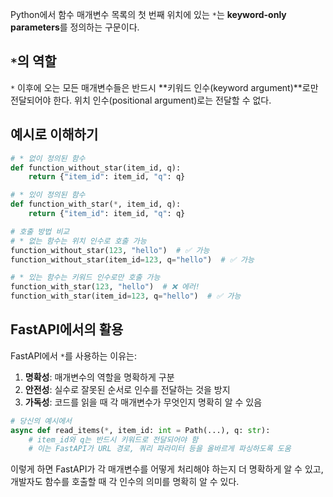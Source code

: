 Python에서 함수 매개변수 목록의 첫 번째 위치에 있는 `*`는 **keyword-only parameters**를 정의하는 구문이다.

## `*`의 역할

`*` 이후에 오는 모든 매개변수들은 반드시 **키워드 인수(keyword argument)**로만 전달되어야 한다. 위치 인수(positional argument)로는 전달할 수 없다.

## 예시로 이해하기

```python
# * 없이 정의된 함수
def function_without_star(item_id, q):
    return {"item_id": item_id, "q": q}

# * 있이 정의된 함수  
def function_with_star(*, item_id, q):
    return {"item_id": item_id, "q": q}

# 호출 방법 비교
# * 없는 함수는 위치 인수로 호출 가능
function_without_star(123, "hello")  # ✅ 가능
function_without_star(item_id=123, q="hello")  # ✅ 가능

# * 있는 함수는 키워드 인수로만 호출 가능
function_with_star(123, "hello")  # ❌ 에러!
function_with_star(item_id=123, q="hello")  # ✅ 가능
```


## FastAPI에서의 활용

FastAPI에서 `*`를 사용하는 이유는:

1. **명확성**: 매개변수의 역할을 명확하게 구분
2. **안전성**: 실수로 잘못된 순서로 인수를 전달하는 것을 방지
3. **가독성**: 코드를 읽을 때 각 매개변수가 무엇인지 명확히 알 수 있음

```python
# 당신의 예시에서
async def read_items(*, item_id: int = Path(...), q: str):
    # item_id와 q는 반드시 키워드로 전달되어야 함
    # 이는 FastAPI가 URL 경로, 쿼리 파라미터 등을 올바르게 파싱하도록 도움
```

이렇게 하면 FastAPI가 각 매개변수를 어떻게 처리해야 하는지 더 명확하게 알 수 있고, 개발자도 함수를 호출할 때 각 인수의 의미를 명확히 알 수 있다.